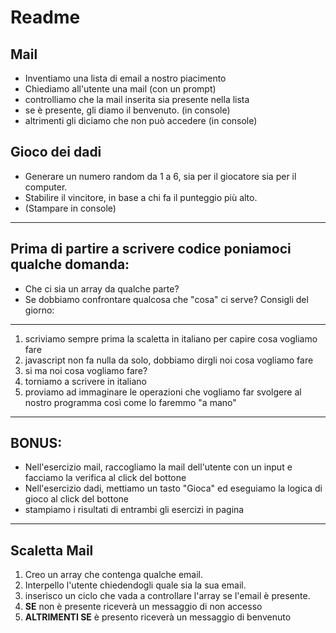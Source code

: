 # Readme

## Mail

- Inventiamo una lista di email a nostro piacimento
- Chiediamo all'utente una mail (con un prompt)
- controlliamo che la mail inserita sia presente nella lista
- se è presente, gli diamo il benvenuto. (in console)
- altrimenti gli diciamo che non può accedere (in console)

## Gioco dei dadi

- Generare un numero random da 1 a 6, sia per il giocatore sia per il computer.
- Stabilire il vincitore, in base a chi fa il punteggio più alto.
- (Stampare in console)
<hr>

## Prima di partire a scrivere codice poniamoci qualche domanda:

- Che ci sia un array da qualche parte?
- Se dobbiamo confrontare qualcosa che "cosa" ci serve? Consigli del giorno:
<hr>

1. scriviamo sempre prima la scaletta in italiano per capire cosa vogliamo fare
2. javascript non fa nulla da solo, dobbiamo dirgli noi cosa vogliamo fare
3. si ma noi cosa vogliamo fare?
4. torniamo a scrivere in italiano
5. proviamo ad immaginare le operazioni che vogliamo far svolgere al nostro
programma così come lo faremmo "a mano"
<hr>

## BONUS:

- Nell'esercizio mail, raccogliamo la mail dell'utente con un input e facciamo
  la verifica al click del bottone
- Nell'esercizio dadi, mettiamo un tasto "Gioca" ed eseguiamo la logica di gioco
  al click del bottone
- stampiamo i risultati di entrambi gli esercizi in pagina
<hr>

## Scaletta Mail

1. Creo un array che contenga qualche email.
2. Interpello l'utente chiedendogli quale sia la sua email.
3. inserisco un ciclo che vada a controllare l'array se l'email è presente.
4. **SE** non è presente riceverà un messaggio di non accesso
5. **ALTRIMENTI SE** è presento riceverà un messaggio di benvenuto
